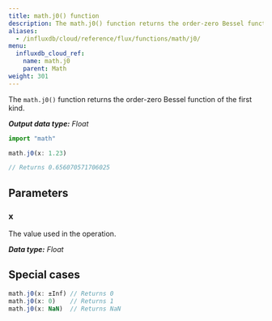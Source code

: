 ```yaml
---
title: math.j0() function
description: The math.j0() function returns the order-zero Bessel function of the first kind.
aliases:
  - /influxdb/cloud/reference/flux/functions/math/j0/
menu:
  influxdb_cloud_ref:
    name: math.j0
    parent: Math
weight: 301
---
```


The `math.j0()` function returns the order-zero Bessel function of the first kind.

_**Output data type:** Float_

```js
import "math"

math.j0(x: 1.23)

// Returns 0.656070571706025
```

## Parameters

### x
The value used in the operation.

_**Data type:** Float_

## Special cases
```js
math.j0(x: ±Inf) // Returns 0
math.j0(x: 0)    // Returns 1
math.j0(x: NaN)  // Returns NaN
```
